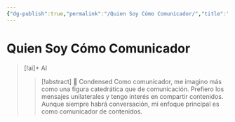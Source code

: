 ```yaml
---
{"dg-publish":true,"permalink":"/Quien Soy Cómo Comunicador/","title":"Quien Soy Cómo Comunicador","tags":["Idea,"],"created":"2023-04-25T12:55:14.509-05:00","updated":"2023-08-07T13:20:30.462-05:00"}
---
```



# Quien Soy Cómo Comunicador

> [!ai]+ AI
>
> > [!abstract] 📖 Condensed
> > Como comunicador, me imagino más como una figura catedrática que de comunicación. Prefiero los mensajes unilaterales y tengo interés en compartir contenidos. Aunque siempre habrá conversación, mi enfoque principal es como comunicador de contenidos.




